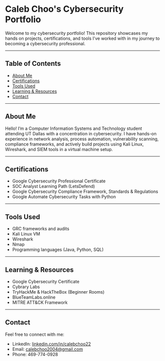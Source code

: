 # Caleb Choo's Cybersecurity Portfolio

Welcome to my cybersecurity portfolio! This repository showcases my hands on projects, certifications, and tools I've worked with in my journey to becoming a cybersecurity professional.

---

## Table of Contents

- [About Me](#-about-me)
- [Certifications](#-certifications)
- [Tools Used](#-tools-used)
- [Learning & Resources](#-learning--resources)
- [Contact](#-contact)

---

## About Me

Hello! I’m a Computer Information Systems and Technology student attending UT Dallas with a concentration in cybersecurity. I have hands-on experience in network analysis, process automation, vulnerability scanning, compliance frameworks, and actively build projects using Kali Linux, Wireshark, and SIEM tools in a virtual machine setup.

---

## Certifications

-  Google Cybersecurity Professional Certificate
-  SOC Analyst Learning Path (LetsDefend)
-  Google Cybersecurity Compliance Framework, Standards & Regulations
-  Google Automate Cybersecurity Tasks with Python
  
---

## Tools Used

- GRC frameworks and audits
- Kali Linux VM
- Wireshark
- Nmap
- Programming languages (Java, Python, SQL)

---

## Learning & Resources

- Google Cybersecurity Certificate
- Cybrary Labs
- TryHackMe & HackTheBox (Beginner Rooms)
- BlueTeamLabs.online
- MITRE ATT&CK Framework

---

## Contact

Feel free to connect with me:

-  LinkedIn: [linkedin.com/in/calebchoo22](https://www.linkedin.com/in/calebchoo22/)
-  Email: calebchoo2004@gmail.com
-  Phone: 469-774-0928
